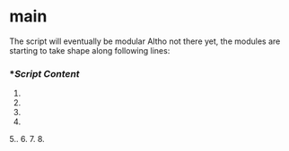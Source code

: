 # main

The script will eventually be modular
Altho not there yet, the modules are starting to take shape along following lines:


### **Script Content*

1.
2.
3.
4.
5..
6.
7.
8.
